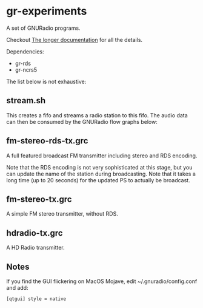 # gr-experiments

A set of GNURadio programs.

Checkout [The longer documentation](https://elafargue.github.io/gr-experiments/) for all the details.

Dependencies:

- gr-rds
- gr-ncrs5

The list below is not exhaustive:

## stream.sh

This creates a fifo and streams a radio station to this fifo. The audio data can then be consumed by the GNURadio flow graphs below:

## fm-stereo-rds-tx.grc

A full featured broadcast FM transmitter including stereo and RDS encoding.

Note that the RDS encoding is not very sophisticated at this stage, but you can update the name of the station during broadcasting. Note that it takes a long time (up to 20 seconds) for the updated PS to actually be broadcast.

## fm-stereo-tx.grc

A simple FM stereo transmitter, without RDS.

## hdradio-tx.grc

A HD Radio transmitter.

## Notes

If you find the GUI flickering on MacOS Mojave, edit ~/.gnuradio/config.conf and add:

`
[qtgui]
style = native
`